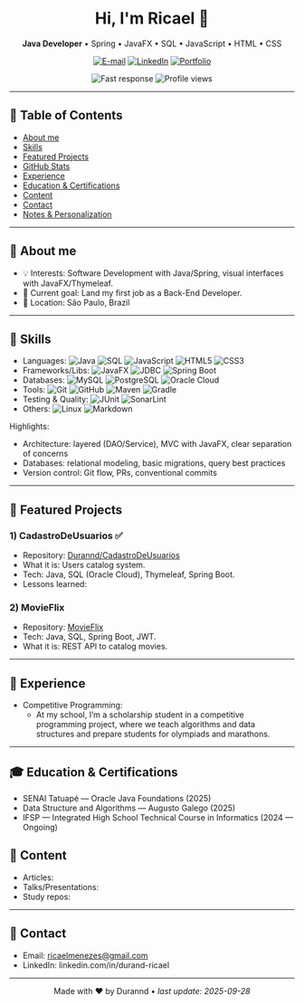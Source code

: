 <!--
🔧 Quick personalization guide:
1) Search for TODO: and replace with your information.
2) Remove sections that don't make sense for you.
3) Update links, colors, and icons in badges (https://shields.io/).
4) Commit this file to the Durannd/Durannd repository to become your GitHub profile.
-->

<!-- Banner or photo (optional). Replace the URL with your own image/art -->


<h1 align="center">Hi, I'm Ricael 👋</h1>

<p align="center">
  <b>Java Developer</b> • Spring • JavaFX • SQL • JavaScript • HTML • CSS
</p>

<p align="center">
  <!-- TODO: Update the links below -->
  <a href="mailto:ricaelmenezes@gmail.com"><img alt="E-mail" src="https://img.shields.io/badge/Email-Send-1d4ed8?style=for-the-badge&logo=gmail&logoColor=white"></a>
  <a href="https://www.linkedin.com/in/durand-ricael/"><img alt="LinkedIn" src="https://img.shields.io/badge/LinkedIn-Connect-0a66c2?style=for-the-badge&logo=linkedin&logoColor=white"></a>
  <a href="https://SEU_PORTFOLIO.com/"><img alt="Portfolio" src="https://img.shields.io/badge/Portfolio-Visit-10b981?style=for-the-badge&logo=firefox&logoColor=white"></a>

<p align="center">
  <img alt="Fast response" src="https://img.shields.io/badge/Response%20time-fast-3b82f6?style=flat-square">
  <img alt="Profile views" src="https://komarev.com/ghpvc/?username=Durannd&label=Views&color=0e75b6&style=flat-square">
</p>

---

## 🧭 Table of Contents
- [About me](#-about-me)
- [Skills](#-skills)
- [Featured Projects](#-featured-projects)
- [GitHub Stats](#-github-stats)
- [Experience](#-experience)
- [Education & Certifications](#-education--certifications)
- [Content](#-content)
- [Contact](#-contact)
- [Notes & Personalization](#-notes--personalization)

---

## 🙋 About me
- 💡 Interests: Software Development with Java/Spring, visual interfaces with JavaFX/Thymeleaf.
- 🚀 Current goal: Land my first job as a Back-End Developer.
- 📍 Location: São Paulo, Brazil

---

## 🧰 Skills
<!-- Tip: adjust to reflect your real stack. Add/remove items. -->
- Languages: ![Java](https://img.shields.io/badge/Java-ED8B00?logo=java&logoColor=white) ![SQL](https://img.shields.io/badge/SQL-025E8C?logo=postgresql&logoColor=white) ![JavaScript](https://img.shields.io/badge/JavaScript-F7DF1E?logo=javascript&logoColor=black) ![HTML5](https://img.shields.io/badge/HTML5-E34F26?logo=html5&logoColor=white) ![CSS3](https://img.shields.io/badge/CSS3-1572B6?logo=css3&logoColor=white)
- Frameworks/Libs: ![JavaFX](https://img.shields.io/badge/JavaFX-1f2937?logo=oracle&logoColor=white) ![JDBC](https://img.shields.io/badge/JDBC-0ea5e9?logo=databricks&logoColor=white) ![Spring Boot](https://img.shields.io/badge/Spring%20Boot-6DB33F?logo=springboot&logoColor=white)
- Databases: ![MySQL](https://img.shields.io/badge/MySQL-005C84?logo=mysql&logoColor=white) ![PostgreSQL](https://img.shields.io/badge/PostgreSQL-316192?logo=postgresql&logoColor=white) ![Oracle Cloud](https://img.shields.io/badge/Oracle%20Cloud-F80000?logo=oracle&logoColor=white)
- Tools: ![Git](https://img.shields.io/badge/Git-F05032?logo=git&logoColor=white) ![GitHub](https://img.shields.io/badge/GitHub-181717?logo=github&logoColor=white) ![Maven](https://img.shields.io/badge/Maven-C71A36?logo=apachemaven&logoColor=white) ![Gradle](https://img.shields.io/badge/Gradle-02303A?logo=gradle&logoColor=white)
- Testing & Quality: ![JUnit](https://img.shields.io/badge/JUnit-25A162?logo=junit5&logoColor=white) ![SonarLint](https://img.shields.io/badge/SonarLint-CC2026?logo=sonarlint&logoColor=white)
- Others: ![Linux](https://img.shields.io/badge/Linux-FCC624?logo=linux&logoColor=black) ![Markdown](https://img.shields.io/badge/Markdown-000000?logo=markdown&logoColor=white)

Highlights:
- Architecture: layered (DAO/Service), MVC with JavaFX, clear separation of concerns
- Databases: relational modeling, basic migrations, query best practices
- Version control: Git flow, PRs, conventional commits

---

## 🌟 Featured Projects

### 1) CadastroDeUsuarios ✅
- Repository: [Durannd/CadastroDeUsuarios](https://github.com/Durannd/CadastroDeUsuarios)
- What it is: Users catalog system.
- Tech: Java, SQL (Oracle Cloud), Thymeleaf, Spring Boot.
- Lessons learned: <!-- TODO: e.g., password hashing, layering, tests -->

### 2) MovieFlix
- Repository: [MovieFlix](https://github.com/Durannd/MovieFlix)
- Tech: Java, SQL, Spring Boot, JWT.
- What it is: REST API to catalog movies.

---

## 💼 Experience

- Competitive Programming:
  - At my school, I’m a scholarship student in a competitive programming project, where we teach algorithms and data structures and prepare students for olympiads and marathons.
<!-- Keep bullets short; focus on impact and results. -->
 <!-- TODO: Role @ Company (Period) -->
   <!-- TODO: e.g., Built a JavaFX + JDBC CRUD that reduced registration time by 40% -->
   <!-- TODO: e.g., Modeled a relational database and implemented safe transactions -->
 <!-- TODO: Role @ Personal/Volunteer Project (Period) -->
<!-- TODO: e.g., Mentored beginners in Java with practical materials and examples -->

---

## 🎓 Education & Certifications
- SENAI Tatuapé — Oracle Java Foundations (2025)
- Data Structure and Algorithms — Augusto Galego (2025)
- IFSP — Integrated High School Technical Course in Informatics (2024 — Ongoing)

## 📝 Content
- Articles: <!-- TODO: links to articles/medium/dev.to/github pages -->
- Talks/Presentations: <!-- TODO: slides/live coding -->
- Study repos: <!-- TODO: links to study notebooks -->

---

## 🤝 Contact
- Email: ricaelmenezes@gmail.com
- LinkedIn: linkedin.com/in/durand-ricael

---

<p align="center">
  Made with ❤️ by <!-- TODO: Your name --> Durannd • <i>last update: <!-- TODO: date --> 2025-09-28</i>
</p>
